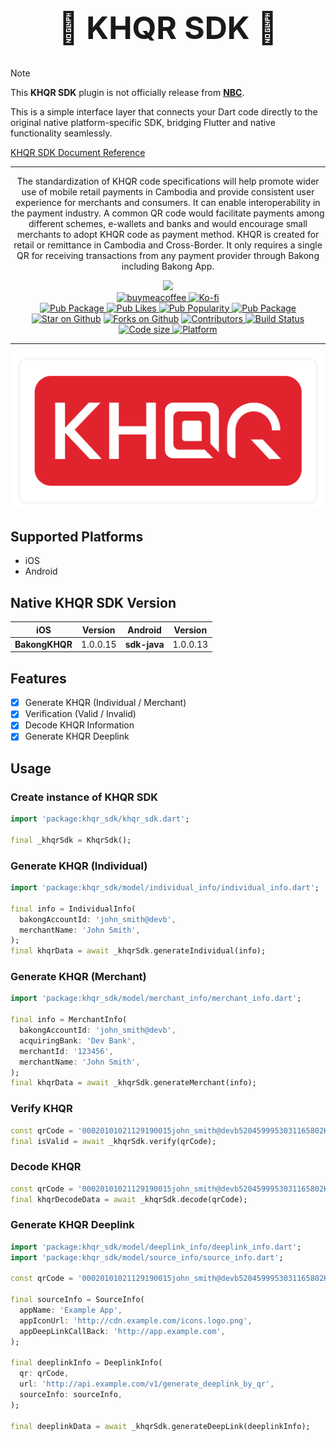 <div align="center">
  <h1 align="center" style="font-size: 50px;">🍃 KHQR SDK 🍃</h1>
<div align="left">

> [!NOTE]
> This **KHQR SDK** plugin is not officially release from [**NBC**](https://bakong.nbc.gov.kh/).
> 
> This is a simple interface layer that connects your Dart code directly to the original native platform-specific SDK, bridging Flutter and native functionality seamlessly.
> 
> [KHQR SDK Document Reference](https://bakong.nbc.gov.kh/en/download/KHQR/integration/KHQR%20SDK%20Document.pdf)
</div>

---

<p align="center">
The standardization of KHQR code specifications will help promote wider use of mobile retail payments in Cambodia and provide consistent user experience for merchants and consumers. It can enable interoperability in the payment industry. A common QR code would facilitate payments among different schemes, e-wallets and banks and would encourage small merchants to adopt KHQR code as payment method. KHQR is created for retail or remittance in Cambodia and Cross-Border. It only requires a single QR for receiving transactions from any payment provider through Bakong including Bakong App.
</p>
</div>

<div align="center">
   <!--  Donations -->
  <a href="https://ko-fi.com/mrrhak">
    <img width="300" src="https://user-images.githubusercontent.com/26390946/161375567-9e14cd0e-1675-4896-a576-a449b0bcd293.png">
  </a>
  <div align="center">
    <a href="https://www.buymeacoffee.com/mrrhak">
      <img width="150" alt="buymeacoffee" src="https://user-images.githubusercontent.com/26390946/161375563-69c634fd-89d2-45ac-addd-931b03996b34.png">
    </a>
    <a href="https://ko-fi.com/mrrhak">
      <img width="150" alt="Ko-fi" src="https://user-images.githubusercontent.com/26390946/161375565-e7d64410-bbcf-4a28-896b-7514e106478e.png">
    </a>
  </div>
  <!--  Donations -->
</div>

<div align="center">
  <a href="https://pub.dartlang.org/packages/khqr_sdk">
    <img src="https://img.shields.io/pub/v/khqr_sdk?label=Pub&logo=dart"
      alt="Pub Package" />
  </a>
  <a href="https://pub.dev/packages/khqr_sdk">
    <img src="https://img.shields.io/pub/likes/khqr_sdk?style=flat&logo=dart&label=Likes" alt="Pub Likes"/>
  </a>
  <a href="https://pub.dev/packages/khqr_sdk">
    <img alt="Pub Popularity" src="https://img.shields.io/pub/popularity/khqr_sdk?style=flat&logo=dart&label=Popularity&link=https%3A%2F%2Fpub.dev%2Fpackages%2Fkhqr_sdk">
  </a>
  <a href="https://pub.dartlang.org/packages/khqr_sdk/score">
    <img src="https://img.shields.io/pub/points/khqr_sdk?label=Score&logo=dart"
      alt="Pub Package" />
  </a>
  <a href="https://github.com/mrrhak/khqr_sdk"><img src="https://img.shields.io/github/stars/mrrhak/khqr_sdk.svg?style=flat&logo=github&colorB=deeppink&label=Stars" alt="Star on Github"></a>
  <a href="https://github.com/mrrhak/khqr_sdk"><img src="https://img.shields.io/github/forks/mrrhak/khqr_sdk?color=orange&label=Forks&logo=github" alt="Forks on Github"></a>
  <!-- <a href="https://github.com/mrrhak/khqr_sdk"><img src="https://img.shields.io/github/watchers/mrrhak/khqr_sdk?color=teal&label=Watchers&logo=github" alt="Watchers on Github"></a> -->
  <a href="https://github.com/mrrhak/khqr_sdk/graphs/contributors">
    <img src="https://img.shields.io/github/contributors/mrrhak/khqr_sdk.svg?style=flat&logo=github&colorB=yellow&label=Contributors"
      alt="Contributors" />
  </a>
  <a href="https://github.com/mrrhak/khqr_sdk/actions?query=workflow%3A">
    <img src="https://github.com/mrrhak/khqr_sdk/actions/workflows/format-analyze-test.yml/badge.svg"
      alt="Build Status" />
  </a>
  <a href="https://github.com/mrrhak/khqr_sdk">
    <img src="https://img.shields.io/github/languages/code-size/mrrhak/khqr_sdk?logo=github&color=blue&label=Size"
      alt="Code size" />
  </a>
  <a href="https://pub.dev/packages/khqr_sdk">
    <img src="https://img.shields.io/badge/Platform-Android%20|%20iOS%20-blue.svg?logo=flutter"
      alt="Platform" />
  </a>
</div>

---

<p align="center">
  <img src="https://raw.githubusercontent.com/mrrhak/khqr_sdk/master/assets/khqr_sdk_preview.png" width="500" alt="khqr sdk preview"/>
</p>

## Supported Platforms
- iOS
- Android

## Native KHQR SDK Version
| iOS | Version | Android | Version |
| --- | --- | --- | --- |
| **BakongKHQR** | 1.0.0.15 | **sdk-java** | 1.0.0.13 |

## Features
- [x] Generate KHQR (Individual / Merchant)
- [x] Verification (Valid / Invalid)
- [x] Decode KHQR Information
- [x] Generate KHQR Deeplink

## Usage
### Create instance of KHQR SDK
```dart
import 'package:khqr_sdk/khqr_sdk.dart';

final _khqrSdk = KhqrSdk();
```

### Generate KHQR (Individual)
```dart
import 'package:khqr_sdk/model/individual_info/individual_info.dart';

final info = IndividualInfo(
  bakongAccountId: 'john_smith@devb',
  merchantName: 'John Smith',
);
final khqrData = await _khqrSdk.generateIndividual(info);
```

### Generate KHQR (Merchant)
```dart
import 'package:khqr_sdk/model/merchant_info/merchant_info.dart';

final info = MerchantInfo(
  bakongAccountId: 'john_smith@devb',
  acquiringBank: 'Dev Bank',
  merchantId: '123456',
  merchantName: 'John Smith',
);
final khqrData = await _khqrSdk.generateMerchant(info);
```

### Verify KHQR
```dart
const qrCode = '00020101021129190015john_smith@devb5204599953031165802KH5910John Smith6010Phnom Penh991700131727168754698630499FB';
final isValid = await _khqrSdk.verify(qrCode);
```

### Decode KHQR
```dart
const qrCode = '00020101021129190015john_smith@devb5204599953031165802KH5910John Smith6010Phnom Penh991700131727168754698630499FB';
final khqrDecodeData = await _khqrSdk.decode(qrCode);
```

### Generate KHQR Deeplink
```dart
import 'package:khqr_sdk/model/deeplink_info/deeplink_info.dart';
import 'package:khqr_sdk/model/source_info/source_info.dart';

const qrCode = '00020101021129190015john_smith@devb5204599953031165802KH5910John Smith6010Phnom Penh991700131727168754698630499FB';

final sourceInfo = SourceInfo(
  appName: 'Example App',
  appIconUrl: 'http://cdn.example.com/icons.logo.png',
  appDeepLinkCallBack: 'http://app.example.com',
);

final deeplinkInfo = DeeplinkInfo(
  qr: qrCode,
  url: 'http://api.example.com/v1/generate_deeplink_by_qr',
  sourceInfo: sourceInfo,
);

final deeplinkData = await _khqrSdk.generateDeepLink(deeplinkInfo);
```
